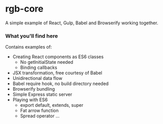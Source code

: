 rgb-core
========
A simple example of React, Gulp, Babel and Browserify working together.

### What you'll find here
Contains examples of:
 - Creating React components as ES6 classes
   + No getInitialState needed
   + Binding callbacks
 - JSX transformation, free courtesy of Babel
 - Unidirectional data flow
 - Babel require hook, no build directory needed
 - Browserify bundling
 - Simple Express static server
 - Playing with ES6
   + export default, extends, super
   + Fat arrow function
   + Spread operator ...